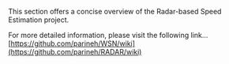 This section offers a concise overview of the Radar-based Speed Estimation project. 

For more detailed information, please visit the following link... 
[https://github.com/parineh/WSN/wiki](https://github.com/parineh/RADAR/wiki)
